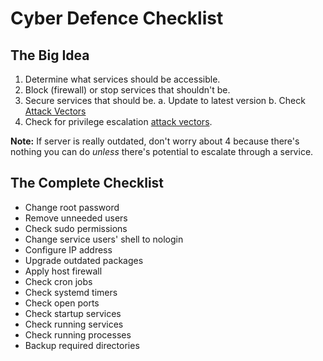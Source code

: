 # Cyber Defence Checklist
## The Big Idea
1. Determine what services should be accessible.
2. Block (firewall) or stop services that shouldn't be.
3. Secure services that should be.
    a. Update to latest version
    b. Check [Attack Vectors](../Attack%20Vectors.md)
4. Check for privilege escalation [attack vectors](../Attack%20Vectors.md).

**Note:** If server is really outdated, don't worry about 4 because there's nothing you can do *unless* there's potential to escalate through a service.

## The Complete Checklist
- Change root password
- Remove unneeded users
- Check sudo permissions
- Change service users' shell to nologin
- Configure IP address
- Upgrade outdated packages
- Apply host firewall
- Check cron jobs
- Check systemd timers
- Check open ports
- Check startup services
- Check running services
- Check running processes
- Backup required directories
